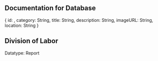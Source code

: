 ## Documentation for Database

{
  id: <ObjectId1>,
  category: String,
  title: String,
  description: String,
  imageURL: String,
  location: String
}

## Division of Labor

Datatype: Report


